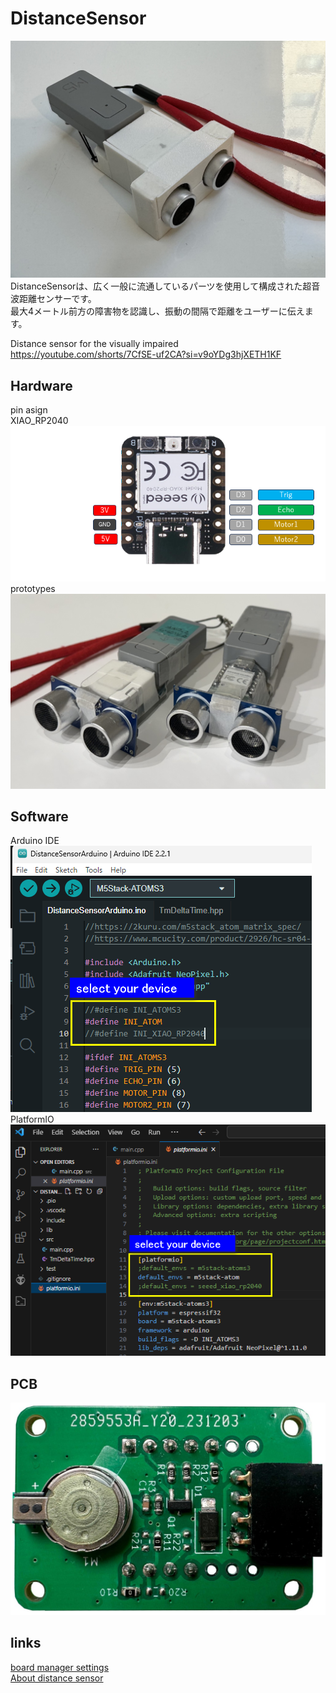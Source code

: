 # DistanceSensor 
![screenshot](https://github.com/misawa2048/DistanceSensor/blob/master/img/distance_sensor_ss.jpg)  
DistanceSensorは、広く一般に流通しているパーツを使用して構成された超音波距離センサーです。  
最大4メートル前方の障害物を認識し、振動の間隔で距離をユーザーに伝えます。  


Distance sensor for the visually impaired  
https://youtube.com/shorts/7CfSE-uf2CA?si=v9oYDg3hjXETH1KF  
## Hardware

pin asign  
XIAO_RP2040
 ![pin asign](https://github.com/misawa2048/DistanceSensor/blob/master/img/pin_asign_xiao2040.png)  
prototypes  
![prototype](https://github.com/misawa2048/DistanceSensor/blob/master/img/prototypes_b.jpg)  

## Software
Arduino IDE  
![select your device](https://github.com/misawa2048/DistanceSensor/blob/master/img/select_your_device_arduinoide.png)  
PlatformIO  
![select your device](https://github.com/misawa2048/DistanceSensor/blob/master/img/select_your_device_platformio.png)  

## PCB  
![Printed circuit board](https://github.com/misawa2048/DistanceSensor/blob/master/img/board_ss.jpg)  

## links  
[board manager settings](https://2kuru.com/m5stack_atom_matrix_spec/)  
[About distance sensor](https://www.mcucity.com/product/2926/hc-sr04-3-3v-5v-ultrasonic-distance-measuring-sensor-module-trig-echo-uarttx-rx-i2csdascl)  




